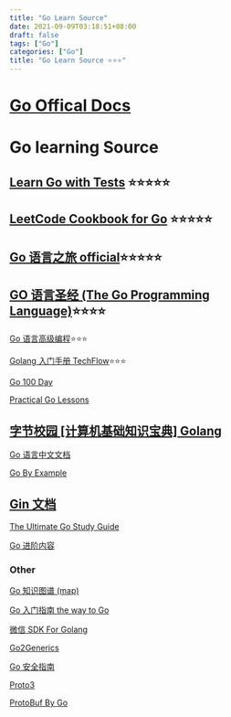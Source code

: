 ```yaml
---
title: "Go Learn Source"
date: 2021-09-09T03:18:51+08:00
draft: false
tags: ["Go"]
categories: ["Go"]
title: "Go Learn Source ⭐⭐⭐"
---
```

# [Go Offical Docs](https://golang.org/doc/)

# Go learning Source

## [Learn Go with Tests](https://studygolang.gitbook.io/learn-go-with-tests/) ⭐⭐⭐⭐⭐

## [LeetCode Cookbook for Go](https://books.halfrost.com/leetcode/) ⭐⭐⭐⭐⭐

## [Go 语言之旅 official](https://tour.go-zh.org/list)⭐⭐⭐⭐⭐

## [GO 语言圣经 (The Go Programming Language)](https://books.studygolang.com/gopl-zh/)⭐⭐⭐⭐

[Go 语言高级编程](https://chai2010.cn/advanced-go-programming-book/)⭐⭐⭐

[Golang 入门手册 TechFlow](https://cdn.staticaly.com/gh/Mo3et/Monet-Blog/main/content/golang_TechFlow.pdf)⭐⭐⭐

<!-- [Golang入门手册](../golang_TechFlow.pdf) -->

[Go 100 Day](https://github.com/rubyhan1314/Golang-100-Days)

[Practical Go Lessons](https://www.practical-go-lessons.com/)

## [字节校园 [计算机基础知识宝典] Golang](https://bytedancecampus1.feishu.cn/docs/doccnqlspnrKTpbuWAToWMuEaPd#BPE5K5)

[Go 语言中文文档](http://topgoer.com/)

[Go By Example](https://gobyexample.com/)

## [Gin 文档](https://gin-gonic.com/zh-cn/docs/)

[The Ultimate Go Study Guide](https://github.com/ardanlabs/gotraining-studyguide)

[Go 进阶内容](https://github.com/hwholiday/learning_tools)
### Other

[Go 知识图谱 (map)](https://www.processon.com/view/link/5a9ba4c8e4b0a9d22eb3bdf0#map)

[Go 入门指南 the way to Go](http://books.studygolang.com/the-way-to-go_ZH_CN/)

[微信 SDK For Golang](http://www.topgoer.cn/docs/gowechat/gowechat-1cb49i4ees248)

[Go2Generics](https://github.com/golang-design/go2generics/blob/v0.0.1/README.cn.md)

[Go 安全指南](https://github.com/Tencent/secguide/blob/main/Go%E5%AE%89%E5%85%A8%E6%8C%87%E5%8D%97.md)

[Proto3](https://developers.google.com/protocol-buffers/docs/proto3)

[ProtoBuf By Go](https://developers.google.com/protocol-buffers/docs/gotutorial)
